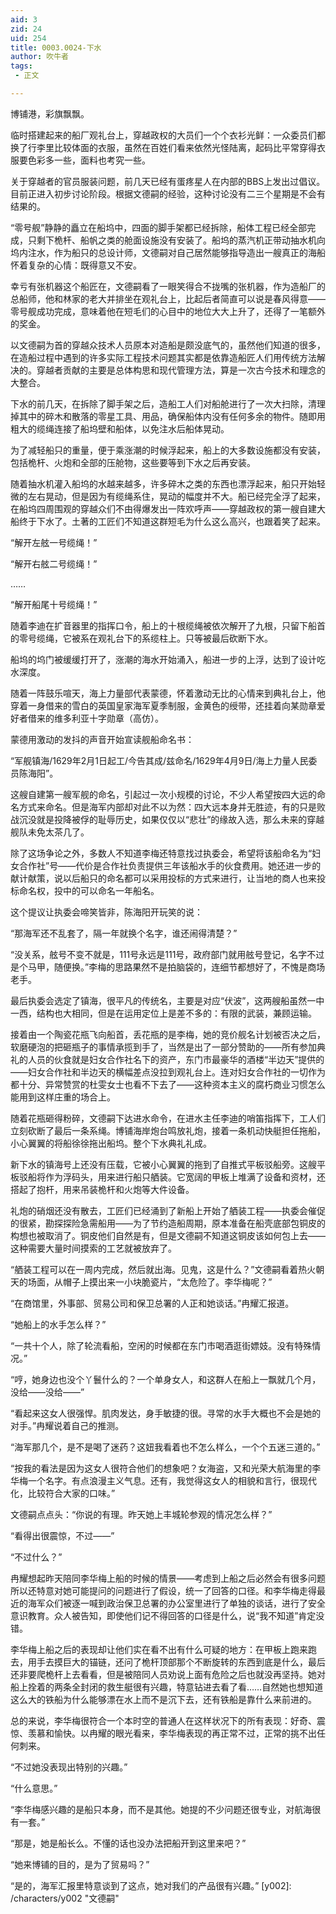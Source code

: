 ```yaml
---
aid: 3
zid: 24
uid: 254
title: 0003.0024-下水
author: 吹牛者
tags: 
 - 正文

---
```




  博铺港，彩旗飘飘。

  临时搭建起来的船厂观礼台上，穿越政权的大员们一个个衣衫光鲜：一众委员们都换了行李里比较体面的衣服，虽然在百姓们看来依然光怪陆离，起码比平常穿得衣服要色彩多一些，面料也考究一些。

  关于穿越者的官员服装问题，前几天已经有蛋疼星人在内部的BBS上发出过倡议。目前正进入初步讨论阶段。根据文德嗣的经验，这种讨论没有二三个星期是不会有结果的。

  “零号舰”静静的矗立在船坞中，四面的脚手架都已经拆除，船体工程已经全部完成，只剩下桅杆、船帆之类的舱面设施没有安装了。船坞的蒸汽机正带动抽水机向坞内注水，作为船只的总设计师，文德嗣对自己居然能够指导造出一艘真正的海船怀着复杂的心情：既得意又不安。

  幸亏有张机器这个船匠在，文德嗣看了一眼笑得合不拢嘴的张机器，作为造船厂的总船师，他和林家的老大并排坐在观礼台上，比起后者简直可以说是春风得意——零号舰成功完成，意味着他在短毛们的心目中的地位大大上升了，还得了一笔额外的奖金。

  以文德嗣为首的穿越众技术人员原本对造船是颇没底气的，虽然他们知道的很多，在造船过程中遇到的许多实际工程技术问题其实都是依靠造船匠人们用传统方法解决的。穿越者贡献的主要是总体构思和现代管理方法，算是一次古今技术和理念的大整合。

  下水的前几天，在拆除了脚手架之后，造船工人们对船舱进行了一次大扫除，清理掉其中的碎木和散落的零星工具、用品，确保船体内没有任何多余的物件。随即用粗大的缆绳连接了船坞壁和船体，以免注水后船体晃动。

  为了减轻船只的重量，便于乘涨潮的时候浮起来，船上的大多数设施都没有安装，包括桅杆、火炮和全部的压舱物，这些要等到下水之后再安装。

  随着抽水机灌入船坞的水越来越多，许多碎木之类的东西也漂浮起来，船只开始轻微的左右晃动，但是因为有缆绳系住，晃动的幅度并不大。船已经完全浮了起来，在船坞四周围观的穿越众们不由得爆发出一阵欢呼声——穿越政权的第一艘自建大船终于下水了。土著的工匠们不知道这群短毛为什么这么高兴，也跟着笑了起来。

  “解开左舷一号缆绳！”

  “解开右舷二号缆绳！”

  ……

  “解开船尾十号缆绳！”

  随着李迪在扩音器里的指挥口令，船上的十根缆绳被依次解开了九根，只留下船首的零号缆绳，它被系在观礼台下的系缆柱上。只等被最后砍断下水。

  船坞的坞门被缓缓打开了，涨潮的海水开始涌入，船进一步的上浮，达到了设计吃水深度。

  随着一阵鼓乐喧天，海上力量部代表蒙德，怀着激动无比的心情来到典礼台上，他穿着一身借来的雪白的英国皇家海军夏季制服，金黄色的绶带，还挂着向某勋章爱好者借来的维多利亚十字勋章（高仿）。

  蒙德用激动的发抖的声音开始宣读舰船命名书：

  “军舰镇海/1629年2月1日起工/今告其成/兹命名/1629年4月9日/海上力量人民委员陈海阳”。

  这艘自建第一艘军舰的命名，引起过一次小规模的讨论，不少人希望按四大远的命名方式来命名。但是海军内部却对此不以为然：四大远本身并无胜迹，有的只是败战沉没就是投降被俘的耻辱历史，如果仅仅以“悲壮”的缘故入选，那么未来的穿越舰队未免太茶几了。

  除了这场争论之外，多数人不知道李梅还特意找过执委会，希望将该船命名为“妇女合作社”号——代价是合作社负责提供三年该船水手的伙食费用。她还进一步的献计献策，说以后船只的命名都可以采用投标的方式来进行，让当地的商人也来投标命名权，投中的可以命名一年船名。

  这个提议让执委会啼笑皆非，陈海阳开玩笑的说：

  “那海军还不乱套了，隔一年就换个名字，谁还闹得清楚？”

  “没关系，舷号不变不就是，111号永远是111号，政府部门就用舷号登记，名字不过是个马甲，随便换。”李梅的思路果然不是拍脑袋的，连细节都想好了，不愧是商场老手。

  最后执委会选定了镇海，很平凡的传统名，主要是对应“伏波”，这两艘船虽然一中一西，结构也大相同，但是在运用定位上是差不多的：有限的武装，兼顾运输。

  接着由一个陶瓷花瓶飞向船首，丢花瓶的是李梅，她的竞价舰名计划被否决之后，软磨硬泡的把砸瓶子的事情承揽到手了，当然是出了一部分赞助的——所有参加典礼的人员的伙食就是妇女合作社名下的资产，东门市最豪华的酒楼“半边天”提供的——妇女合作社和半边天的横幅差点没拉到观礼台上。连对妇女合作社的一切作为都十分、异常赞赏的杜雯女士也看不下去了——这种资本主义的腐朽商业习惯怎么能用到这样庄重的场合上。

  随着花瓶砸得粉碎，文德嗣下达进水命令，在进水主任李迪的哨笛指挥下，工人们立刻砍断了最后一条系绳。博铺海岸炮台鸣放礼炮，接着一条机动快艇担任拖船，小心翼翼的将船徐徐拖出船坞。整个下水典礼礼成。

  新下水的镇海号上还没有压载，它被小心翼翼的拖到了自推式平板驳船旁。这艘平板驳船将作为浮码头，用来进行船只舾装。它宽阔的甲板上堆满了设备和资材，还搭起了抱杆，用来吊装桅杆和火炮等大件设备。

  礼炮的硝烟还没有散去，工匠们已经涌到了新船上开始了舾装工程——执委会催促的很紧，勘探探险急需船用——为了节约造船周期，原本准备在船壳底部包铜皮的构想也被取消了。铜皮他们自然是有，但是文德嗣不知道这铜皮该如何包上去——这种需要大量时间摸索的工艺就被放弃了。

  “舾装工程可以在一周内完成，然后就出海。见鬼，这是什么？”文德嗣看着热火朝天的场面，从帽子上摸出来一小块脆瓷片，“太危险了。李华梅呢？”

  “在商馆里，外事部、贸易公司和保卫总署的人正和她谈话。”冉耀汇报道。

  “她船上的水手怎么样？”

  “一共十个人，除了轮流看船，空闲的时候都在东门市喝酒逛街嫖妓。没有特殊情况。”

  “哼，她身边也没个丫鬟什么的？一个单身女人，和这群人在船上一飘就几个月，没给——没给——”

  “看起来这女人很强悍。肌肉发达，身手敏捷的很。寻常的水手大概也不会是她的对手。”冉耀说着自己的推测。

  “海军那几个，是不是喝了迷药？这妞我看着也不怎么样么，一个个五迷三道的。”

  “按我的看法是因为这女人很符合他们的想象吧？女海盗，又和光荣大航海里的李华梅一个名字。有点浪漫主义气息。还有，我觉得这女人的相貌和言行，很现代化，比较符合大家的口味。”

  文德嗣点点头：“你说的有理。昨天她上丰城轮参观的情况怎么样？”

  “看得出很震惊，不过——”

  “不过什么？”

  冉耀想起昨天陪同李华梅上船的时候的情景——考虑到上船之后必然会有很多问题所以还特意对她可能提问的问题进行了假设，统一了回答的口径。和李华梅走得最近的海军众们被逐一喊到政治保卫总署的办公室里进行了单独的谈话，进行了安全意识教育。众人被告知，即使他们记不得回答的口径是什么，说“我不知道”肯定没错。

  李华梅上船之后的表现却让他们实在看不出有什么可疑的地方：在甲板上跑来跑去，用手去摸巨大的锚链，还问了桅杆顶部那个不断旋转的东西到底是什么，最后还非要爬桅杆上去看看，但是被陪同人员劝说上面有危险之后也就没再坚持。她对船上拴着的两条全封闭的救生艇很有兴趣，特意钻进去看了看……自然她也想知道这么大的铁船为什么能够漂在水上而不是沉下去，还有铁船是靠什么来前进的。

  总的来说，李华梅很符合一个本时空的普通人在这样状况下的所有表现：好奇、震惊、羡慕和愉快。以冉耀的眼光看来，李华梅表现的再正常不过，正常的挑不出任何刺来。

  “不过她没表现出特别的兴趣。”

  “什么意思。”

  “李华梅感兴趣的是船只本身，而不是其他。她提的不少问题还很专业，对航海很有一套。”

  “那是，她是船长么。不懂的话也没办法把船开到这里来吧？”

  “她来博铺的目的，是为了贸易吗？”

  “是的，海军汇报里特意谈到了这点，她对我们的产品很有兴趣。”
[y002]: /characters/y002 "文德嗣"


